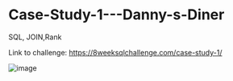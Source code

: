 # Case-Study-1---Danny-s-Diner
SQL, JOIN,Rank

Link to challenge: https://8weeksqlchallenge.com/case-study-1/ 

![image](https://github.com/RachanaGarad/Case-Study-1---Danny-s-Diner/assets/154038081/d2a49f79-aba5-40b1-9e9e-5addcb702c1f)




